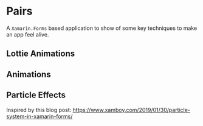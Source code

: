 # Pairs

A `Xamarin.Forms` based application to show of some key techniques to make an app feel alive.

## Lottie Animations

## Animations

## Particle Effects

Inspired by this blog post: https://www.xamboy.com/2019/01/30/particle-system-in-xamarin-forms/

